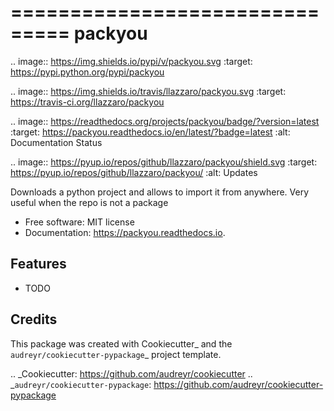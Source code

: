===============================
packyou
===============================


.. image:: https://img.shields.io/pypi/v/packyou.svg
        :target: https://pypi.python.org/pypi/packyou

.. image:: https://img.shields.io/travis/llazzaro/packyou.svg
        :target: https://travis-ci.org/llazzaro/packyou

.. image:: https://readthedocs.org/projects/packyou/badge/?version=latest
        :target: https://packyou.readthedocs.io/en/latest/?badge=latest
        :alt: Documentation Status

.. image:: https://pyup.io/repos/github/llazzaro/packyou/shield.svg
     :target: https://pyup.io/repos/github/llazzaro/packyou/
     :alt: Updates


Downloads a python project and allows to import it from anywhere. Very useful when the repo is not a package


* Free software: MIT license
* Documentation: https://packyou.readthedocs.io.


Features
--------

* TODO

Credits
---------

This package was created with Cookiecutter_ and the `audreyr/cookiecutter-pypackage`_ project template.

.. _Cookiecutter: https://github.com/audreyr/cookiecutter
.. _`audreyr/cookiecutter-pypackage`: https://github.com/audreyr/cookiecutter-pypackage

